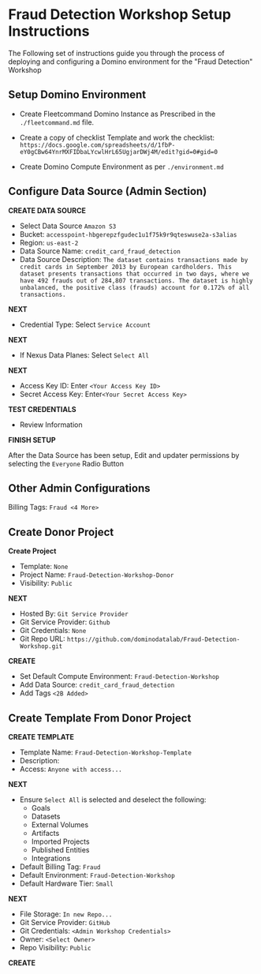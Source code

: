 # Fraud Detection Workshop Setup Instructions
The Following set of instructions guide you through the process of deploying and configuring a Domino environment for the "Fraud Detection" Workshop

## Setup Domino Environment
- Create Fleetcommand Domino Instance as Prescribed in the `./fleetcommand.md` file.
  
- Create a copy of checklist Template and work the checklist: `https://docs.google.com/spreadsheets/d/1fbP-eY0gCBw64YnrMXFIDbaLYcwlHrL65UgjarDWj4M/edit?gid=0#gid=0`
  
- Create Domino Compute Environment as per `./environment.md`

## Configure Data Source (Admin Section)

**CREATE DATA SOURCE**

- Select Data Source `Amazon S3`
- Bucket: `accesspoint-hbgerepzfgudec1u1f75k9r9qteswuse2a-s3alias`
- Region: `us-east-2`
- Data Source Name: `credit_card_fraud_detection`
- Data Source Description: `The dataset contains transactions made by credit cards in September 2013 by European cardholders. This dataset presents transactions that occurred in two days, where we have 492 frauds out of 284,807 transactions. The dataset is highly unbalanced, the positive class (frauds) account for 0.172% of all transactions.`

**NEXT**

- Credential Type: Select `Service Account`

**NEXT**

- If Nexus Data Planes: Select `Select All`

**NEXT**

- Access Key ID: Enter `<Your Access Key ID>`
- Secret Access Key: Enter`<Your Secret Access Key>`

**TEST CREDENTIALS**

- Review Information 

**FINISH SETUP**

After the Data Source has been setup, Edit and updater permissions by selecting the `Everyone` Radio Button

## Other Admin Configurations
Billing Tags: `Fraud <4 More>`


## Create Donor Project

**Create Project**

- Template: `None`
- Project Name: `Fraud-Detection-Workshop-Donor`
- Visibility: `Public`

**NEXT**

- Hosted By: `Git Service Provider`
- Git Service Provider: `Github`
- Git Credentials: `None`
- Git Repo URL: `https://github.com/dominodatalab/Fraud-Detection-Workshop.git`

**CREATE**

- Set Default Compute Environment: `Fraud-Detection-Workshop`
- Add Data Source: `credit_card_fraud_detection`
- Add Tags `<2B Added>`

## Create Template From Donor Project

**CREATE TEMPLATE**

- Template Name: `Fraud-Detection-Workshop-Template`
- Description:
- Access: `Anyone with access...`

**NEXT**

- Ensure `Select All` is selected and deselect the following:
  - Goals
  - Datasets
  - External Volumes
  - Artifacts
  - Imported Projects
  - Published Entities
  - Integrations
- Default Billing Tag: `Fraud`
- Default Environment: `Fraud-Detection-Workshop`
- Default Hardware Tier: `Small`

**NEXT**

- File Storage: `In new Repo...`
- Git Service Provider: `GitHub`
- Git Credentials: `<Admin Workshop Credentials>`
- Owner: `<Select Owner>`
- Repo Visibility: `Public`

**CREATE**







